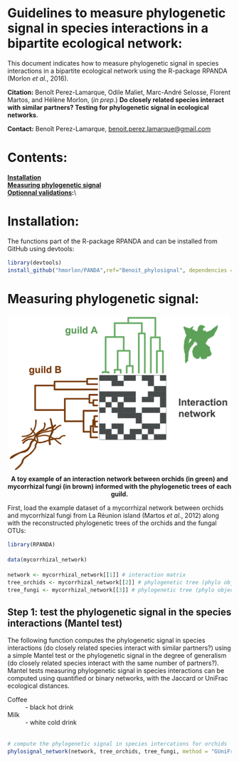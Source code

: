 
**Guidelines to measure phylogenetic signal in species interactions in a bipartite ecological network:**
====




This document indicates how to measure phylogenetic signal in species interactions in a bipartite ecological network using the R-package RPANDA (Morlon *et al.*, 2016).


**Citation:** Benoît Perez-Lamarque, Odile Maliet, Marc-André Selosse, Florent Martos, and Hélène Morlon, (*in prep.*)
**Do closely related species interact with similar partners? Testing for phylogenetic signal in ecological networks**.


**Contact:** Benoît Perez-Lamarque, benoit.perez.lamarque@gmail.com


# Contents:
**[Installation](#installation)**\
**[Measuring phylogenetic signal](#measuring-phylogenetic-signal)**\
**[Optionnal validations](#optionnal-validations):**\





# Installation:


The functions part of the R-package RPANDA and can be installed from GitHub using devtools:

```r
library(devtools)
install_github("hmorlon/PANDA",ref="Benoit_phylosignal", dependencies = TRUE)

```



# Measuring phylogenetic signal:


<p align="center">
    <img src="https://github.com/BPerezLamarque/Phylosignal_network/blob/master/example/figures.png" width="500">
    <b>A toy example of an interaction network between orchids (in green) and mycorrhizal fungi (in brown) informed with the phylogenetic trees of each guild.</b>
</p>


First, load the example dataset of a mycorrhizal network between orchids and mycorrhizal fungi from La Réunion island (Martos *et al.*, 2012) along with the reconstructed phylogenetic trees of the orchids and the fungal OTUs:


```r
library(RPANDA)

data(mycorrhizal_network)

network <- mycorrhizal_network[[1]] # interaction matrix 
tree_orchids <- mycorrhizal_network[[2]] # phylogenetic tree (phylo object)
tree_fungi <- mycorrhizal_network[[3]] # phylogenetic tree (phylo object)

```




##  Step 1: test the phylogenetic signal in the species interactions (Mantel test)


The following function computes the phylogenetic signal in species interactions (do closely related species interact with similar partners?) using a simple Mantel test or the phylogenetic signal in the degree of generalism (do closely related species interact with the same number of partners?). Mantel tests measuring phylogenetic signal in species interactions can be computed using quantified or binary networks, with the Jaccard or UniFrac ecological distances.


<dl>
  <dt>Coffee</dt>
  <dd>- black hot drink</dd>
  <dt>Milk</dt>
  <dd>- white cold drink</dd>
</dl>




```r

# compute the phylogenetic signal in species intercations for orchids 
phylosignal_network(network, tree_orchids, tree_fungi, method = "GUniFrac", correlation = "Pearson")

```




